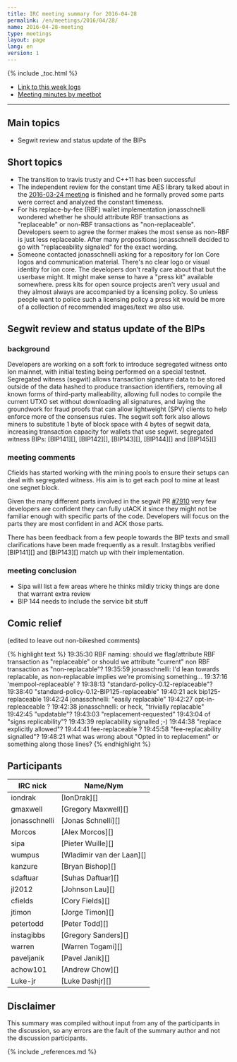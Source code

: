 ```yaml
---
title: IRC meeting summary for 2016-04-28
permalink: /en/meetings/2016/04/28/
name: 2016-04-28-meeting
type: meetings
layout: page
lang: en
version: 1
---
```

{% include _toc.html %}

- [Link to this week logs](https://botbot.me/freenode/ion-core-dev/2016-04-28/?msg=65090086&page=3)
- [Meeting minutes by meetbot](http://www.erisian.com.au/meetbot/ion-core-dev/2016/ion-core-dev.2016-04-28-19.00.html)

---

## Main topics

- Segwit review and status update of the BIPs

## Short topics

- The transition to travis trusty and C++11 has been successful
- The independent review for the constant time AES library talked about in the [2016-03-24 meeting](https://ioncore.xyz/en/meetings/2016/03/24/#constant-time-aes-library) is finished and he formally proved some parts were correct and analyzed the constant timeness.
- For his replace-by-fee (RBF) wallet implementation jonasschnelli wondered whether he should attribute RBF transactions as "replaceable" or non-RBF transactions as "non-replaceable". Developers seem to agree the former makes the most sense as non-RBF is just less replaceable. After many propositions jonasschnelli decided to go with "replaceability signaled" for the exact wording.
- Someone contacted jonasschnelli asking for a repository for Ion Core logos and communication material. There's no clear logo or visual identity for ion core. The developers don't really care about that but the userbase might. It might make sense to have a "press kit" available somewhere. press kits for open source projects aren't very usual and they almost always are accompanied by a licensing policy. So unless people want to police such a licensing policy a press kit would be more of a collection of recommended images/text we also use.

## Segwit review and status update of the BIPs

### background

Developers are working on a soft fork to introduce segregated witness onto Ion mainnet, with initial testing being performed on a special testnet. Segregated witness (segwit) allows transaction signature data to be stored outside of the data hashed to produce transaction identifiers, removing all known forms of third-party malleability, allowing full nodes to compile the current UTXO set without downloading all signatures, and laying the groundwork for fraud proofs that can allow lightweight (SPV) clients to help enforce more of the consensus rules. The segwit soft fork also allows miners to substitute 1 byte of block space with 4 bytes of segwit data, increasing transaction capacity for wallets that use segwit. segregated witness BIPs: [BIP141][], [BIP142][], [BIP143][], [BIP144][] and [BIP145][]

### meeting comments

Cfields has started working with the mining pools to ensure their setups can deal with segregated witness. His aim is to get each pool to mine at least one segnet block.

Given the many different parts involved in the segwit PR [#7910][] very few developers are confident they can fully utACK it since they might not be familiar enough with specific parts of the code. Developers will focus on the parts they are most confident in and ACK those parts.

There has been feedback from a few people towards the BIP texts and small clarifications have been made frequently as a result. Instagibbs verified [BIP141][] and [BIP143][] match up with their implementation.

### meeting conclusion

- Sipa will list a few areas where he thinks mildly tricky things are done that warrant extra review
- BIP 144 needs to include the service bit stuff


## Comic relief

(edited to leave out non-bikeshed comments)

{% highlight text %}
19:35:30 <jonasschnelli> RBF naming: should we flag/attribute RBF transaction as "replaceable" or should we attribute "current" non RBF transaction as "non-replacable"?
19:35:59 <petertodd>     jonasschnelli: I'd lean towards replacable, as non-replacable implies we're promising something...
19:37:16 <instagibbs>    'mempool-replaceable' ?
19:38:13 <jtimon>        "standard-policy-0.12-replaceable"?
19:38:40 <jonasschnelli> "standard-policy-0.12-BIP125-replaceable"
19:40:21 <jtimon>        ack bip125-replaceable
19:42:24 <petertodd>     jonasschnelli: "easily replacable"
19:42:27 <jtimon>        opt-in-repleaceable ?
19:42:38 <petertodd>     jonasschnelli: or heck, "trivially replacable"
19:42:45 <paveljanik>    "updatable"?
19:43:03 <luke-jr>       "replacement-requested"
19:43:04 <jonasschnelli> of "signs replicability"?
19:43:39 <paveljanik>    replacability signalled ;-)
19:44:38 <jtimon>        "replace explicitly allowed"?
19:44:41 <sdaftuar>      fee-replaceable ?
19:45:58 <jonasschnelli> "fee-replacability signalled"?
19:48:21 <jtimon>        what was wrong about "Opted in to replacement" or something along those lines?
{% endhighlight %}

## Participants

| IRC nick      | Name/Nym                  |
|---------------|---------------------------|
| iondrak       | [IonDrak][]               |
| gmaxwell      | [Gregory Maxwell][]       |
| jonasschnelli | [Jonas Schnelli][]        |
| Morcos        | [Alex Morcos][]           |
| sipa          | [Pieter Wuille][]         |
| wumpus        | [Wladimir van der Laan][] |
| kanzure       | [Bryan Bishop][]          |
| sdaftuar      | [Suhas Daftuar][]         |
| jl2012        | [Johnson Lau][]           |
| cfields       | [Cory Fields][]           |
| jtimon        | [Jorge Timon][]           |
| petertodd     | [Peter Todd][]            |
| instagibbs    | [Gregory Sanders][]       |
| warren        | [Warren Togami][]         |
| paveljanik    | [Pavel Janik][]           |
| achow101      | [Andrew Chow][]           |
| Luke-jr       | [Luke Dashjr][]           |

## Disclaimer

This summary was compiled without input from any of the participants in the discussion, so any errors are the fault of the summary author and not the discussion participants.

[#7910]: https://github.com/cevap/ion/pull/7910

{% include _references.md %}
